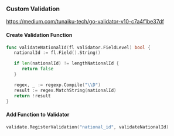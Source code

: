 ### Custom Validation

https://medium.com/tunaiku-tech/go-validator-v10-c7a4f1be37df

#### Create Validation Function

```go
func validateNationalId(fl validator.FieldLevel) bool {
   nationalId := fl.Field().String()

   if len(nationalId) != lengthNationalId {
      return false
   }

   regex, _ := regexp.Compile("\\D")
   result := regex.MatchString(nationalId)
   return !result
}
```

#### Add Function to Validator

```go
validate.RegisterValidation("national_id", validateNationalId)
```
